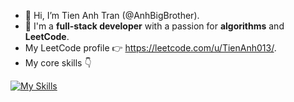- 👋 Hi, I’m Tien Anh Tran (@AnhBigBrother).
- 👀 I'm a **full-stack developer** with a passion for **algorithms** and **LeetCode**.
- My LeetCode profile 👉 https://leetcode.com/u/TienAnh013/.
- My core skills 👇    
  
[![My Skills](https://skillicons.dev/icons?i=html,css,js,react,redux,tailwind,nodejs,express,mongodb,ts,nextjs,linux,vercel,vscode,vite,npm,git,docker&theme=light&perline=6)](https://skillicons.dev)

    

<!---
AnhBigBrother/AnhBigBrother is a ✨ special ✨ repository because its `README.md` (this file) appears on your GitHub profile.
You can click the Preview link to take a look at your changes.
--->
